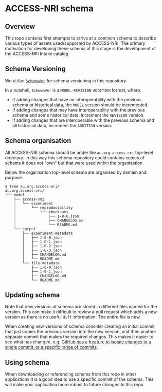 # ACCESS-NRI schema

## Overview

This repo contains first attempts to arrive at a common schema to describe various types of assets used/supported by ACCESS-NRI. The primary motivation for developing these schema at this stage is the development of the ACCESS-NRI Intake catalog.

## Schema Versioning

We utilize [`SchemaVer`](https://docs.snowplow.io/docs/pipeline-components-and-applications/iglu/common-architecture/schemaver/) for schema versioning in this repository.

In a nutshell, `SchemaVer` is a `MODEL-REVISION-ADDITION` format, where:

* If adding changes that have no interoperability with the previous schema or historical data, the `MODEL` version should be incremented.
* If adding changes that may have interoperability with the previous schema and some historical data, increment the `REVISION` version.
* If adding changes that are interoperable with the previous schema and all historical data, increment the `ADDITION` version.

## Schema organisation

All ACCESS-NRI schema should be under the `au.org.access-nri` top-level directory. In this way this schema repository could contains copies of schema it does not "own" but that were used within the organisation.

Below the organisation top-level schema are organised by domain and purpose:
```
$ tree au.org.access-nri/
au.org.access-nri/
└── model
    ├── access-om2
    │   └── experiment
    │       └── reproducibility
    │           └── checksums
    │               ├── 1-0-0.json
    │               ├── CHANGELOG.md
    │               └── README.md
    └── output
        ├── experiment-metadata
        │   ├── 1-0-0.json
        │   ├── 1-0-1.json
        │   ├── 1-0-2.json
        │   ├── 1-0-3.json
        │   ├── CHANGELOG.md
        │   └── README.md
        └── file-metadata
            ├── 1-0-0.json
            ├── 1-0-1.json
            ├── CHANGELOG.md
            └── README.md
```

## Updating schema

Note that new versions of schema are stored in different files named for the version. This can make it difficult to review a pull request which adds a new version as there is no useful `diff` information. The entire file is new.

When creating new versions of schema consider creating an initial commit that just copies the previous version into the new version, and then another separate commit that makes the required changes. This makes it easier to see what has changed, e.g. [GitHub has a freature to isolate changes to a single commit, or a specific range of commits](https://stackoverflow.com/a/50417336).

## Using schema

When downloading or referencing schema from this repo in other applications it is a good idea to use a specific commit of the schema. This will make your application more robust to future changes to this repo.
